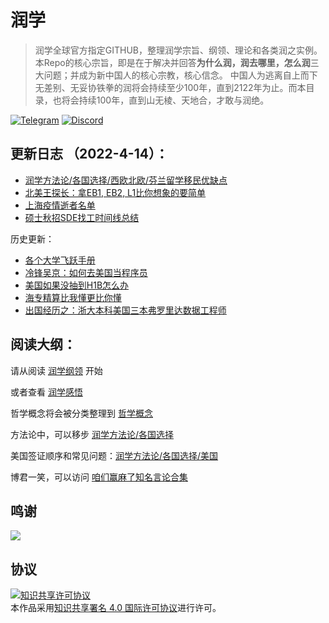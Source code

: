 # 润学

> 润学全球官方指定GITHUB，整理润学宗旨、纲领、理论和各类润之实例。
> 本Repo的核心宗旨，即是在于解决并回答**为什么润，润去哪里，怎么润**三大问题；并成为新中国人的核心宗教，核心信念。
> 中国人为逃离自上而下无差别、无妥协铁拳的润将会持续至少100年，直到2122年为止。而本目录，也将会持续100年，直到山无棱、天地合，才敢与润绝。

[![Telegram](https://img.shields.io/badge/Telegram-润学-%232CA5E0?style=flat-square&logo=telegram)](https://t.me/RunOutForLife)
[![Discord](https://img.shields.io/badge/Discord-润学-%235865F2?style=flat-square&logo=discord)](https://t.co/TmLbFbNkUy)

## 更新日志 （2022-4-14）：

- [润学方法论/各国选择/西欧北欧/芬兰留学移民优缺点](润学方法论/各国选择/西欧北欧/芬兰留学移民优缺点.md)
- [北美王探长：拿EB1, EB2, L1比你想象的要简单](润学方法论/各国选择/美国/王探长谈为什么来了就是美国人.md)
- [上海疫情逝者名单](新冠疫情相关/上海疫情逝者名单.md)
- [硕士秋招SDE找工时间线总结](润学实例/计算机/硕士秋招SDE找工时间线总结.md)

历史更新：
- [各个大学飞跃手册](润学方法论/飞跃手册/README.md)
- [冷锋吴京：如何去美国当程序员](润学实例/计算机/去美国当程序员V2.5.0.md)
- [美国如果没抽到H1B怎么办](润学方法论/各国选择/美国/没抽到H1B怎么办.md)
- [海专精算比我懂更比你懂](张维为陈平曹丰泽等知名言论收集/海专精算比我懂更比你懂.jpg)
- [出国经历之：浙大本科美国三本弗罗里达数据工程师](润学实例/计算机/浙大本科美国三本弗罗里达数据工程师.md)

## 阅读大纲：

请从阅读 [润学纲领](润学纲领.md) 开始

或者查看 [润学感悟](润学感悟)

哲学概念将会被分类整理到 [哲学概念](哲学概念)

方法论中，可以移步 [润学方法论/各国选择](润学方法论/各国选择)

美国签证顺序和常见问题：[润学方法论/各国选择/美国](润学方法论/各国选择/美国)

博君一笑，可以访问 [咱们赢麻了知名言论合集](张维为陈平曹丰泽等知名言论收集)

## 鸣谢

[![](https://opencollective.com/run/contributors.svg?width=890)](https://github.com/The-Run-Philosophy-Organization/run/graphs/contributors)

## 协议

<a rel="license" href="http://creativecommons.org/licenses/by/4.0/"><img alt="知识共享许可协议" style="border-width:0" src="https://i.creativecommons.org/l/by/4.0/88x31.png" /></a><br />本作品采用<a rel="license" href="http://creativecommons.org/licenses/by/4.0/">知识共享署名 4.0 国际许可协议</a>进行许可。
